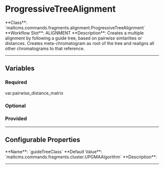 <h1>ProgressiveTreeAlignment</h1>
**Class**: `maltcms.commands.fragments.alignment.ProgressiveTreeAlignment`  
**Workflow Slot**: ALIGNMENT  
**Description**: Creates a multiple alignment by following a guide tree, based on pairwise simlarities or distances. Creates meta-chromatogram as root of the tree and realigns all other chromatograms to that reference.  

---

<h2>Variables</h2>
<h3>Required</h3>
	var.pairwise_distance_matrix

<h3>Optional</h3>

<h3>Provided</h3>


---

<h2>Configurable Properties</h2>
**Name**: `guideTreeClass`  
**Default Value**: `maltcms.commands.fragments.cluster.UPGMAAlgorithm`  
**Description**:  
  

---


